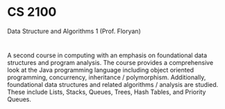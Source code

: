 # CS 2100
Data Structure and Algorithms 1 (Prof. Floryan)
#
A second course in computing with an emphasis on foundational data structures and program analysis. The course provides a comprehensive look at the Java programming language including object oriented programming, concurrency, inheritance / polymorphism. Additionally, foundational data structures and related algorithms / analysis are studied. These include Lists, Stacks, Queues, Trees, Hash Tables, and Priority Queues.
